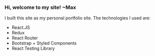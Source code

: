 ### Hi, welcome to my site! ~Max

 I built this site as my personal portfolio site. The technologies I used are:
 * React.JS
 * Redux
 * React Router
 * Bootstrap + Styled Components
 * React Testing Library